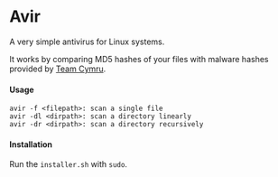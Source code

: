 # Avir

A very simple antivirus for Linux systems.

It works by comparing MD5 hashes of your files with malware hashes provided by [Team Cymru](https://team-cymru.com/mhr).

#### Usage

```
avir -f <filepath>: scan a single file
avir -dl <dirpath>: scan a directory linearly
avir -dr <dirpath>: scan a directory recursively
```

#### Installation

Run the `installer.sh` with `sudo`.